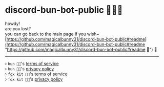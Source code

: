 # discord-bun-bot-public 🐰🦊🐾

howdy!
<br>
are you lost?
<br>
you can go back to the main page if you wish~
<br>
[https://github.com/magicalbunny31/discord-bun-bot-public#readme](https://github.com/magicalbunny31/discord-bun-bot-public#readme "https://github.com/magicalbunny31/discord-bun-bot-public#readme 🔗") 🐾

---

› `bun 🐰🐾`'s [terms of service](https://magicalbunny31.github.io/discord-bun-bot-public/bun/terms-of-service "https://magicalbunny31.github.io/discord-bun-bot-public/bun/terms-of-service 🔗")
<br>
› `bun 🐰🐾`'s [privacy policy](https://magicalbunny31.github.io/discord-bun-bot-public/bun/privacy-policy "https://magicalbunny31.github.io/discord-bun-bot-public/bun/privacy-policy 🔗")
<br>
› `fox kit 🦊🐾`'s [terms of service](https://magicalbunny31.github.io/discord-bun-bot-public/fox-kit/terms-of-service "https://magicalbunny31.github.io/discord-bun-bot-public/fox-kit/terms-of-service 🔗")
<br>
› `fox kit 🦊🐾`'s [privacy policy](https://magicalbunny31.github.io/discord-bun-bot-public/fox-kit/privacy-policy "https://magicalbunny31.github.io/discord-bun-bot-public/fox-kit/privacy-policy 🔗")